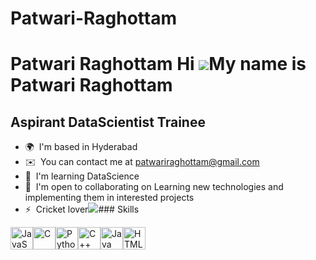 # Patwari-Raghottam
Patwari Raghottam
Hi ![](https://user-images.githubusercontent.com/18350557/176309783-0785949b-9127-417c-8b55-ab5a4333674e.gif)My name is Patwari Raghottam
=========================================================================================================================================

Aspirant DataScientist Trainee
------------------------------

*   🌍  I'm based in Hyderabad
*   ✉️  You can contact me at [patwariraghottam@gmail.com](mailto:patwariraghottam@gmail.com)
*   🧠  I'm learning DataScience
*   🤝  I'm open to collaborating on Learning new technologies and implementing them in interested projects
*   ⚡  Cricket lover<a href="https://www.x.com/i/flow/login?redirect_after_login=%2FRaghottamPatwa1" target="_blank" rel="noreferrer"><img
                  src="https://img.shields.io/twitter/follow/i/flow/login?redirect_after_login=%2FRaghottamPatwa1?logo=twitter&style=for-the-badge&color=ef4444&labelColor=0f172a"
                /></a>### Skills 
<p align="left">
<a href="https://developer.mozilla.org/en-US/docs/Web/JavaScript" target="_blank" rel="noreferrer"><img src="https://raw.githubusercontent.com/danielcranney/readme-generator/main/public/icons/skills/javascript-colored.svg" width="36" height="36" alt="JavaScript" /></a><a href="https://docs.microsoft.com/en-us/cpp/?view=msvc-170" target="_blank" rel="noreferrer"><img src="https://raw.githubusercontent.com/danielcranney/readme-generator/main/public/icons/skills/c-colored.svg" width="36" height="36" alt="C" /></a><a href="https://www.python.org/" target="_blank" rel="noreferrer"><img src="https://raw.githubusercontent.com/danielcranney/readme-generator/main/public/icons/skills/python-colored.svg" width="36" height="36" alt="Python" /></a><a href="https://docs.microsoft.com/en-us/cpp/?view=msvc-170" target="_blank" rel="noreferrer"><img src="https://raw.githubusercontent.com/danielcranney/readme-generator/main/public/icons/skills/cplusplus-colored.svg" width="36" height="36" alt="C++" /></a><a href="https://www.oracle.com/java/" target="_blank" rel="noreferrer"><img src="https://raw.githubusercontent.com/danielcranney/readme-generator/main/public/icons/skills/java-colored.svg" width="36" height="36" alt="Java" /></a><a href="https://developer.mozilla.org/en-US/docs/Glossary/HTML5" target="_blank" rel="noreferrer"><img src="https://raw.githubusercontent.com/danielcranney/readme-generator/main/public/icons/skills/html5-colored.svg" width="36" height="36" alt="HTML5" /></a>
                    </p>
                    
               
                   
